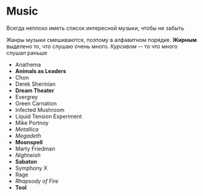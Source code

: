 # Music

<!--Я провел лет 7 самообучаясь музыке-->

Всегда неплохо иметь список интересной музыки, чтобы не забыть

Жанры музыки смешиваются, поэтому в алфавитном порядке. **Жирным** выделено то, что слушаю очень много. *Курсивом* -- то что много слушал раньше

- Anathema
- **Animals as Leaders**
- Chon
- Derek Sherinian
- **Dream Theater**
- Evergrey
- Green Carnation
- Infected Mushroom
- Liquid Tension Experiment
- Mike Portnoy
- *Metallica*
- *Megadeth*
- **Moonspell**
- Marty Friedman
- *Nightwish*
- **Sabaton**
- Symphony X
- Rage
- *Rhapsody of Fire*
- **Tool**

<!--
Кто умеет играть метал: Джефф Уотерс, Джоржд Миддлтон, Джон Браун, [[Виктор Смольский|https://music.yandex.ru/artist/235312]]
-->